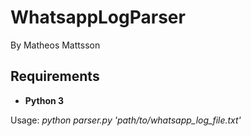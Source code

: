 # WhatsappLogParser
By Matheos Mattsson

## Requirements
- **Python 3**

Usage: *python parser.py 'path/to/whatsapp_log_file.txt'*
